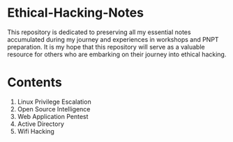 # Ethical-Hacking-Notes

This repository is dedicated to preserving all my essential notes accumulated during my journey and experiences in workshops and PNPT preparation. It is my hope that this repository will serve as a valuable resource for others who are embarking on their journey into ethical hacking.

# Contents

1. Linux Privilege Escalation
2. Open Source Intelligence
3. Web Application Pentest
4. Active Directory
5. Wifi Hacking
   

